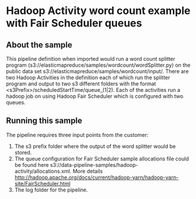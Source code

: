 # Hadoop Activity word count example with Fair Scheduler queues

## About the sample
This pipeline definition when imported would run a word count splitter program (s3://elasticmapreduce/samples/wordcount/wordSplitter.py) on the public data set s3://elasticmapreduce/samples/wordcount/input/. There are two Hadoop Activities in the definition each of which run the splitter program and output to two s3 different folders with the format &lt;s3Prefix&gt;/scheduledStartTime/queue_(1|2). Each of the activities run a hadoop job on using Hadoop Fair Scheduler which is configured with two queues.

## Running this sample
The pipeline requires three input points from the customer:

1. The s3 prefix folder where the output of the word splitter would be stored. 
2. The queue configuration for Fair Scheduler sample allocations file could be found here s3://data-pipeline-samples/hadoop-activity/allocations.xml. More details http://hadoop.apache.org/docs/current/hadoop-yarn/hadoop-yarn-site/FairScheduler.html
3. The log folder for the pipeline.
